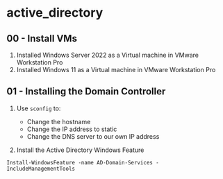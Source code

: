 # active_directory

## 00 - Install VMs

1. Installed Windows Server 2022 as a Virtual machine in VMware Workstation Pro
2. Installed Windows 11 as a Virtual machine in VMware Workstation Pro

## 01 - Installing the Domain Controller

1. Use `sconfig` to:
    - Change the hostname
    - Change the IP address to static
    - Change the DNS server to our own IP address

2. Install the Active Directory Windows Feature

```shell
Install-WindowsFeature -name AD-Domain-Services -IncludeManagementTools
```